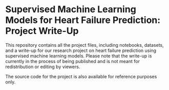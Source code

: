 # Supervised Machine Learning Models for Heart Failure Prediction: Project Write-Up
This repository contains all the project files, including notebooks, datasets, and a write-up for our research project on heart failure prediction using supervised machine learning models. Please note that the write-up is currently in the process of being published and is not meant for redistribution or editing by viewers.

The source code for the project is also available for reference purposes only.
